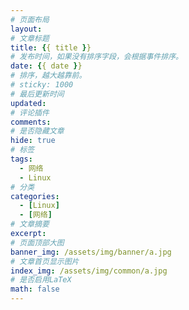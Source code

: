 ```yaml
---
# 页面布局
layout: 
# 文章标题
title: {{ title }}
# 发布时间，如果没有排序字段，会根据事件排序。
date: {{ date }}
# 排序，越大越靠前。
# sticky: 1000
# 最后更新时间
updated: 
# 评论插件
comments: 
# 是否隐藏文章
hide: true
# 标签
tags:
  - 网络
  - Linux
# 分类
categories: 
  - [Linux]
  - [网络]
# 文章摘要
excerpt: 
# 页面顶部大图
banner_img: /assets/img/banner/a.jpg
# 文章首页显示图片
index_img: /assets/img/common/a.jpg
# 是否启用LaTeX
math: false
---
```

